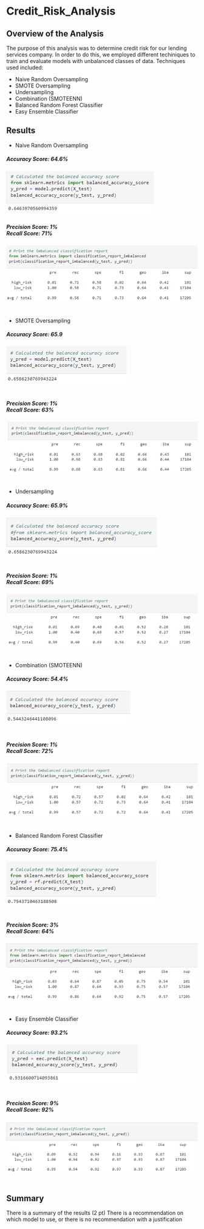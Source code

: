 # Credit_Risk_Analysis

## Overview of the Analysis

The purpose of this analysis was to determine credit risk for our lending services company.  In order to do this, we employed different techiniques to train and evaluate models with unbalanced classes of data.  Techniques used included:

-  Naive Random Oversampling
-  SMOTE Oversampling
-  Undersampling
-  Combination (SMOTEENN)
-  Balanced Random Forest Classifier
-  Easy Ensemble Classifier

## Results

-  Naive Random Oversampling
<div class="container" align="left">
  <div style="background-image">
    <h5 align="left">Accuracy Score: 64.6%</h5>
    <img src="https://github.com/nseddon/Credit_Risk_Analysis/blob/main/images/Naive_accuracy.PNG">
  </div>
</div>

<div class="container" align="left">
  <div style="background-image">
    <h5 align="left">Precision Score: 1%<br> Recall Score: 71%</h5>
    <img src="https://github.com/nseddon/Credit_Risk_Analysis/blob/main/images/Naive_precision_recall.PNG">
  </div>
</div><br>


-  SMOTE Oversampling
<div class="container" align="left">
  <div style="background-image">
    <h5 align="left">Accuracy Score: 65.9</h5>
    <img src="https://github.com/nseddon/Credit_Risk_Analysis/blob/main/images/SMOTE_accuracy.PNG">
  </div>
</div><br>

<div class="container" align="left">
  <div style="background-image">
    <h5 align="left">Precision Score: 1%<br> Recall Score: 63%</h5>
    <img src="https://github.com/nseddon/Credit_Risk_Analysis/blob/main/images/SMOTE_precision_recall.PNG">
  </div>
</div><br>

-  Undersampling
<div class="container" align="left">
  <div style="background-image">
    <h5 align="left">Accuracy Score: 65.9%</h5>
    <img src="https://github.com/nseddon/Credit_Risk_Analysis/blob/main/images/Undersampling_accuracy.PNG">
  </div>
</div><br>

<div class="container" align="left">
  <div style="background-image">
    <h5 align="left">Precision Score: 1%<br> Recall Score: 69%</h5>
    <img src="https://github.com/nseddon/Credit_Risk_Analysis/blob/main/images/Undersampling_precision_recall.PNG">
  </div>
</div><br>

-  Combination (SMOTEENN)
<div class="container" align="left">
  <div style="background-image">
    <h5 align="left">Accuracy Score: 54.4%</h5>
    <img src="https://github.com/nseddon/Credit_Risk_Analysis/blob/main/images/Combination_accuracy.PNG">
  </div>
</div><br>

<div class="container" align="left">
  <div style="background-image">
    <h5 align="left">Precision Score: 1%<br> Recall Score: 72%</h5>
    <img src="https://github.com/nseddon/Credit_Risk_Analysis/blob/main/images/Combination_precision_recall.PNG">
  </div>
</div><br>

-  Balanced Random Forest Classifier
<div class="container" align="left">
  <div style="background-image">
    <h5 align="left">Accuracy Score: 75.4%</h5>
    <img src="https://github.com/nseddon/Credit_Risk_Analysis/blob/main/images/BRFC_accuracy.PNG">
  </div>
</div><br>

<div class="container" align="left">
  <div style="background-image">
    <h5 align="left">Precision Score: 3%<br> Recall Score: 64%</h5>
    <img src="https://github.com/nseddon/Credit_Risk_Analysis/blob/main/images/BRFC_precision_recall.PNG">
  </div>
</div><br>

-  Easy Ensemble Classifier
<div class="container" align="left">
  <div style="background-image">
    <h5 align="left">Accuracy Score: 93.2%</h5>
    <img src="https://github.com/nseddon/Credit_Risk_Analysis/blob/main/images/EEC_accuracy.PNG">
  </div>
</div><br>

<div class="container" align="left">
  <div style="background-image">
    <h5 align="left">Precision Score: 9%<br> Recall Score: 92%</h5>
    <img src="https://github.com/nseddon/Credit_Risk_Analysis/blob/main/images/EEC_precision_recall.PNG">
  </div>
</div><br>

## Summary

There is a summary of the results (2 pt)
There is a recommendation on which model to use, or there is no recommendation with a justification
